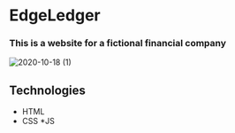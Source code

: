 # EdgeLedger
### This is a website for a fictional financial company

![2020-10-18 (1)](https://user-images.githubusercontent.com/72794422/96363985-99274980-1140-11eb-8c8a-22b90cca9a87.png)

## Technologies
* HTML
* CSS
*JS
